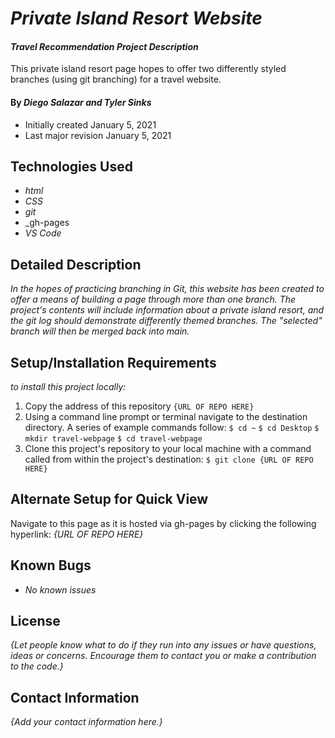# _Private Island Resort Website_

#### _Travel Recommendation Project Description_
This private island resort page hopes to offer two differently styled branches (using git branching) for a travel website.

#### By _**Diego Salazar and Tyler Sinks**_
* Initially created January 5, 2021
* Last major revision January 5, 2021

## Technologies Used

* _html_
* _CSS_
* _git_
* _gh-pages
* _VS Code_

## Detailed Description
_In the hopes of practicing branching in Git, this website has been created to offer a means of building a page through more than one branch. The project's contents will include information about a private island resort, and the git log should demonstrate differently themed branches. The "selected" branch will then be merged back into main._

## Setup/Installation Requirements
_to install this project locally:_
1. Copy the address of this repository
`{URL OF REPO HERE} `
2. Using a command line prompt or terminal navigate to the destination directory. A series of example commands follow:
`$ cd ~`
`$ cd Desktop`
`$ mkdir travel-webpage`
`$ cd travel-webpage`
3. Clone this project's repository to your local machine with a command called from within the project's destination:
`$ git clone {URL OF REPO HERE}`

## Alternate Setup for Quick View
Navigate to this page as it is hosted via gh-pages by clicking the following hyperlink:
*{URL OF REPO HERE}*

## Known Bugs
* _No known issues_
## License

_{Let people know what to do if they run into any issues or have questions, ideas or concerns.  Encourage them to contact you or make a contribution to the code.}_

## Contact Information

_{Add your contact information here.}_
